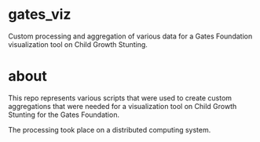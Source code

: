 # gates_viz
Custom processing and aggregation of various data for a Gates Foundation visualization tool on Child Growth Stunting.

# about
This repo represents various scripts that were used to create custom aggregations that were needed for a visualization tool on Child Growth Stunting for the Gates Foundation.

The processing took place on a distributed computing system.
